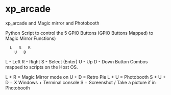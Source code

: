 # xp_arcade
xp_arcade and Magic mirror and Photobooth


Python Script to control the 5 GPIO Buttons
      (GPIO Buttons Mapped) to Magic Mirror Functions)
      
      L   S   R
        U   D
        
   L - Left 
   R - Right
   S - Select (Enter)
   U - Up 
   D - Down 
Button Combos mapped to scripts on the Host OS. 

L + R     = Magic Mirror mode on
U + D     = Retro Pie
L + U     = Photobooth
S + U + D = X Windows + Terminal console 
S         = Screenshot / Take a picture if in Photobooth

         
